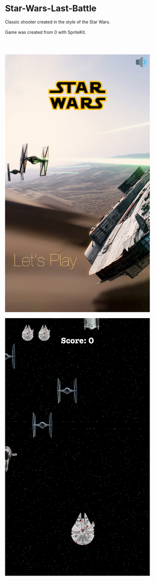 # Star-Wars-Last-Battle
Classic shooter created in the style of the Star Wars.
<br></br>
Game was created from 0 with SpriteKit.
<br></br>

<br></br>
![Screenshot](screen1.png)
<br></br>
![Screenshot](screen2.png)
<br></br>
